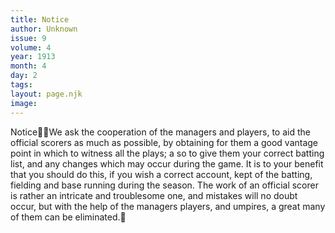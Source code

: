 ```yaml
---
title: Notice
author: Unknown
issue: 9
volume: 4
year: 1913
month: 4
day: 2
tags:
layout: page.njk
image:
---
```

NoticeWe ask the cooperation of the managers and players, to aid the official scorers as much as possible, by obtaining for them a good vantage point in which to witness all the plays; a so to give them your correct batting list, and any changes which may occur during the game. It is to your benefit that you should do this, if you wish a correct account, kept of the batting, fielding and base running during the season. The work of an official scorer is rather an intricate and troublesome one, and mistakes will no doubt occur, but with the help of the managers players, and umpires, a great many of them can be eliminated.
